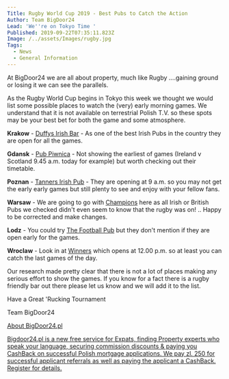 ```yaml
---
Title: Rugby World Cup 2019 - Best Pubs to Catch the Action
Author: Team BigDoor24
Lead: 'We''re on Tokyo Time '
Published: 2019-09-22T07:35:11.823Z
Image: /../assets/Images/rugby.jpg
Tags:
  - News
  - General Information
---
```

At BigDoor24 we are all about property, much like Rugby ....gaining ground or losing it we can see the parallels.

As the Rugby World Cup begins in Tokyo this week we thought we would list some possible places to watch the (very) early morning games. We understand that it is not available on terrestrial Polish T.V. so these spots may be your best bet for both the game and some atmosphere.

**Krakow** - [Duffys Irish Bar](https://www.facebook.com/DUFFYSIRISHBAR/) - As one of the best Irish Pubs in the country they are open for all the games.

**Gdansk** - [Pub Piwnica](https://www.facebook.com/pg/Irish-Pub-Piwnica-500146810031489/posts/?ref=page_internal) - Not showing the earliest of games (Ireland v Scotland 9.45 a.m. today for example) but worth checking out their timetable.

**Poznan** - [Tanners Irish Pub](https://www.facebook.com/tannersirishpub/) - They are opening at 9 a.m. so you may not get the early early games but still plenty to see and enjoy with your fellow fans.

**Warsaw** - We are going to go with [Champions](https://www.champions.pl/) here as all Irish or British Pubs we checked didn't even seem to know that the rugby was on! .. Happy to be corrected and make changes.

**Lodz** - You could try [The Football Pub](https://www.facebook.com/FootballPubLodz/?rf=201997076485688) but they don't mention if they are open early for the games.

**Wroclaw** - Look in at  [Winners](http://thewinnerspub.pl/) which opens at 12.00 p.m. so at least you can catch the last games of the day.

Our research made pretty clear that there is not a lot of places making any serious effort to show the games. If you know for a fact there is a rugby friendly bar out there please let us know and we will add it to the list.

Have a Great 'Rucking Tournament

Team BigDoor24

[About BigDoor24.pl](https://bigdoor24.pl)

[Bigdoor24.pl is a new free service for Expats, finding Property experts who speak your language, securing commission discounts & paying you CashBack on successful Polish mortgage applications. We pay zl. 250 for successful applicant referrals as well as paying the applicant a CashBack. Register for details.](https://bigdoor24.pl)
